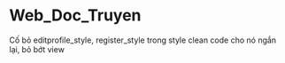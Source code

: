 # Web_Doc_Truyen
Cố bỏ editprofile_style, register_style trong style
clean code cho nó ngắn lại, bỏ bớt view
